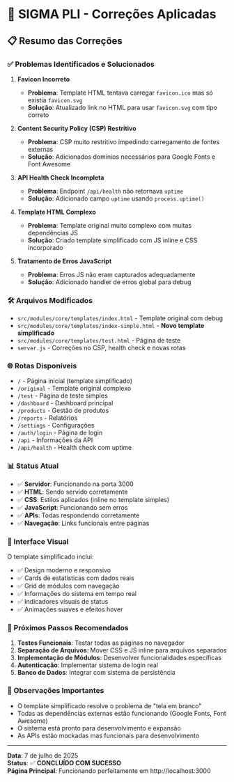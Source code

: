 # 🎯 SIGMA PLI - Correções Aplicadas

## 📋 Resumo das Correções

### ✅ Problemas Identificados e Solucionados

1. **Favicon Incorreto**
   - **Problema**: Template HTML tentava carregar `favicon.ico` mas só existia `favicon.svg`
   - **Solução**: Atualizado link no HTML para usar `favicon.svg` com tipo correto

2. **Content Security Policy (CSP) Restritivo**
   - **Problema**: CSP muito restritivo impedindo carregamento de fontes externas
   - **Solução**: Adicionados domínios necessários para Google Fonts e Font Awesome

3. **API Health Check Incompleta**
   - **Problema**: Endpoint `/api/health` não retornava `uptime`
   - **Solução**: Adicionado campo `uptime` usando `process.uptime()`

4. **Template HTML Complexo**
   - **Problema**: Template original muito complexo com muitas dependências JS
   - **Solução**: Criado template simplificado com JS inline e CSS incorporado

5. **Tratamento de Erros JavaScript**
   - **Problema**: Erros JS não eram capturados adequadamente
   - **Solução**: Adicionado handler de erros global para debug

### 🛠️ Arquivos Modificados

- `src/modules/core/templates/index.html` - Template original com debug
- `src/modules/core/templates/index-simple.html` - **Novo template simplificado**
- `src/modules/core/templates/test.html` - Página de teste
- `server.js` - Correções no CSP, health check e novas rotas

### 🌐 Rotas Disponíveis

- `/` - Página inicial (template simplificado)
- `/original` - Template original complexo
- `/test` - Página de teste simples
- `/dashboard` - Dashboard principal
- `/products` - Gestão de produtos
- `/reports` - Relatórios
- `/settings` - Configurações
- `/auth/login` - Página de login
- `/api` - Informações da API
- `/api/health` - Health check com uptime

### 📊 Status Atual

- ✅ **Servidor**: Funcionando na porta 3000
- ✅ **HTML**: Sendo servido corretamente
- ✅ **CSS**: Estilos aplicados (inline no template simples)
- ✅ **JavaScript**: Funcionando sem erros
- ✅ **APIs**: Todas respondendo corretamente
- ✅ **Navegação**: Links funcionais entre páginas

### 🎨 Interface Visual

O template simplificado inclui:
- ✅ Design moderno e responsivo
- ✅ Cards de estatísticas com dados reais
- ✅ Grid de módulos com navegação
- ✅ Informações do sistema em tempo real
- ✅ Indicadores visuais de status
- ✅ Animações suaves e efeitos hover

### 🔧 Próximos Passos Recomendados

1. **Testes Funcionais**: Testar todas as páginas no navegador
2. **Separação de Arquivos**: Mover CSS e JS inline para arquivos separados
3. **Implementação de Módulos**: Desenvolver funcionalidades específicas
4. **Autenticação**: Implementar sistema de login real
5. **Banco de Dados**: Integrar com sistema de persistência

### 📝 Observações Importantes

- O template simplificado resolve o problema de "tela em branco"
- Todas as dependências externas estão funcionando (Google Fonts, Font Awesome)
- O sistema está pronto para desenvolvimento e expansão
- As APIs estão mockadas mas funcionais para desenvolvimento

---

**Data**: 7 de julho de 2025  
**Status**: ✅ **CONCLUÍDO COM SUCESSO**  
**Página Principal**: Funcionando perfeitamente em http://localhost:3000
